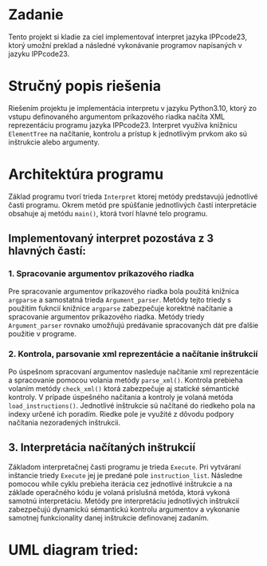 # Zadanie

Tento projekt si kladie za ciel implementovať interpret jazyka IPPcode23, ktorý umožní preklad a následné vykonávanie programov napísaných v jazyku IPPcode23.

# Stručný popis riešenia

Riešením projektu je implementácia interpretu v jazyku Python3.10, ktorý zo vstupu definovaného argumentom príkazového riadka načíta XML reprezentáciu programu jazyka IPPcode23. Interpret využíva knižnicu `ElementTree` na načítanie, kontrolu a prístup k jednotlivým prvkom ako sú inštrukcie alebo argumenty.

# Architektúra programu

Základ programu tvorí trieda `Interpret` ktorej metódy predstavujú jednotlivé časti programu. Okrem metód pre spúšťanie jednotlivých častí interpretácie obsahuje aj metódu `main()`, ktorá tvorí hlavné telo programu.
## Implementovaný interpret pozostáva z 3 hlavných častí:

### 1. Spracovanie argumentov príkazového riadka

Pre spracovanie argumentov príkazového riadka bola použitá knižnica `argparse` a samostatná trieda `Argument_parser`. Metódy tejto triedy s použitím fukncií knižnice `argparse` zabezpečuje korektné načítanie a spracovanie argumentov príkazového riadka. Metódy triedy `Argument_parser` rovnako umožňujú predávanie spracovaných dát pre ďalšie použitie v programe.

### 2. Kontrola, parsovanie xml reprezentácie a načítanie inštrukcií

Po úspešnom spracovaní argumentov nasleduje načítanie xml reprezentácie a spracovanie pomocou volania metódy `parse_xml()`. Kontrola prebieha volaním metódy `check_xml()` ktorá zabezpečuje aj statické sémantické kontroly. V prípade úspešného načítania a kontroly je volaná metóda `load_instructions()`. Jednotlivé inštrukcie sú načítané do riedkeho pola na indexy určené ich poradím. Riedke pole je využité z dôvodu podpory načítania nezoradených inštrukcii. 

## 3. Interpretácia načítaných inštrukcií
Základom interpretačnej časti programu je trieda `Execute`. Pri vytváraní inštancie triedy `Execute` jej je predané pole `instruction_list`. Následne pomocou while cyklu prebieha iterácia cez jednotlivé inštrukcie a na základe operačného kódu je volaná príslušná metóda, ktorá vykoná samotnú interpretáciu. Metódy pre interpretáciu jednotlivých inštrukcií zabezpečujú dynamickú sémantickú kontrolu argumentov a vykonanie samotnej funkcionality danej inštrukcie definovanej zadaním.

# UML diagram tried:

